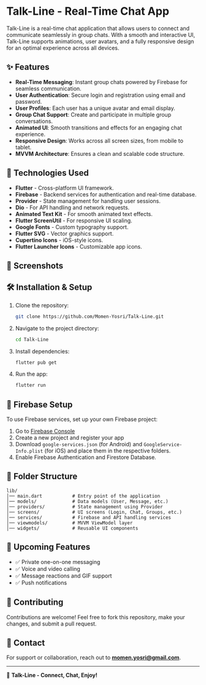 # Talk-Line - Real-Time Chat App

Talk-Line is a real-time chat application that allows users to connect and communicate seamlessly in group chats. With a smooth and interactive UI, Talk-Line supports animations, user avatars, and a fully responsive design for an optimal experience across all devices.

## ✨ Features

- **Real-Time Messaging**: Instant group chats powered by Firebase for seamless communication.
- **User Authentication**: Secure login and registration using email and password.
- **User Profiles**: Each user has a unique avatar and email display.
- **Group Chat Support**: Create and participate in multiple group conversations.
- **Animated UI**: Smooth transitions and effects for an engaging chat experience.
- **Responsive Design**: Works across all screen sizes, from mobile to tablet.
- **MVVM Architecture**: Ensures a clean and scalable code structure.

## 🚀 Technologies Used

- **Flutter** - Cross-platform UI framework.
- **Firebase** - Backend services for authentication and real-time database.
- **Provider** - State management for handling user sessions.
- **Dio** - For API handling and network requests.
- **Animated Text Kit** - For smooth animated text effects.
- **Flutter ScreenUtil** - For responsive UI scaling.
- **Google Fonts** - Custom typography support.
- **Flutter SVG** - Vector graphics support.
- **Cupertino Icons** - iOS-style icons.
- **Flutter Launcher Icons** - Customizable app icons.

## 📸 Screenshots



## 🛠️ Installation & Setup

1. Clone the repository:
   ```sh
   git clone https://github.com/Momen-Yosri/Talk-Line.git
   ```
2. Navigate to the project directory:
   ```sh
   cd Talk-Line
   ```
3. Install dependencies:
   ```sh
   flutter pub get
   ```
4. Run the app:
   ```sh
   flutter run
   ```

## 🔐 Firebase Setup
To use Firebase services, set up your own Firebase project:
1. Go to [Firebase Console](https://console.firebase.google.com/)
2. Create a new project and register your app
3. Download `google-services.json` (for Android) and `GoogleService-Info.plist` (for iOS) and place them in the respective folders.
4. Enable Firebase Authentication and Firestore Database.

## 📄 Folder Structure
```
lib/
│── main.dart           # Entry point of the application
│── models/             # Data models (User, Message, etc.)
│── providers/          # State management using Provider
│── screens/            # UI screens (Login, Chat, Groups, etc.)
│── services/           # Firebase and API handling services
│── viewmodels/         # MVVM ViewModel layer
│── widgets/            # Reusable UI components
```

## 📌 Upcoming Features
- ✅ Private one-on-one messaging
- ✅ Voice and video calling
- ✅ Message reactions and GIF support
- ✅ Push notifications

## 🤝 Contributing
Contributions are welcome! Feel free to fork this repository, make your changes, and submit a pull request.

## 📧 Contact
For support or collaboration, reach out to **momen.yosri@gmail.com**.

---
💬 **Talk-Line - Connect, Chat, Enjoy!**

